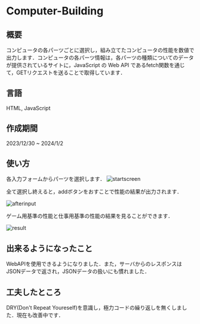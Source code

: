 # Computer-Building

## 概要
コンピュータの各パーツごとに選択し，組み立てたコンピュータの性能を数値で出力します．コンピュータの各パーツ情報は，各パーツの種類についてのデータが提供されているサイトに，JavaScript の Web API であるfetch関数を通じて，GETリクエストを送ることで取得しています．
## 言語
HTML, JavaScript
## 作成期間
2023/12/30 ~ 2024/1/2
## 使い方
各入力フォームからパーツを選択します．
![startscreen](https://github.com/tasuku677/Computer-Building/assets/78686862/47851f83-30e1-43e3-801c-3efa14feb38f)

全て選択し終えると，addボタンをおすことで性能の結果が出力されます．

![afterinput](https://github.com/tasuku677/Computer-Building/assets/78686862/6da9c09c-99ef-42f0-8c43-6f26c9925ecb)

ゲーム用基準の性能と仕事用基準の性能の結果を見ることができます．

![result](https://github.com/tasuku677/Computer-Building/assets/78686862/19a19daa-ecaa-49d9-8b1e-41446fb6c6e2)


## 出来るようになったこと
WebAPIを使用できるようになりました．また，サーバからのレスポンスはJSONデータで返され，JSONデータの扱いにも慣れました．
## 工夫したところ
DRY(Don't Repeat Youreself)を意識し，極力コードの繰り返しを無くしました．現在も改善中です．
